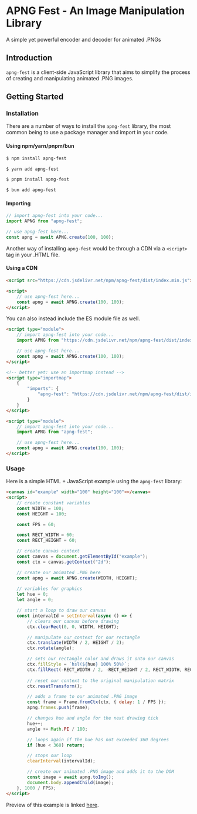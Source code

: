 # APNG Fest - An Image Manipulation Library

A simple yet powerful encoder and decoder for animated .PNGs

## Introduction

`apng-fest` is a client-side JavaScript library that aims to simplify the process of creating and manipulating animated .PNG images.

## Getting Started

### Installation

There are a number of ways to install the `apng-fest` library, the most common being to use a package manager and import in your code.

#### Using npm/yarn/pnpm/bun

``` sh
$ npm install apng-fest
```

``` sh
$ yarn add apng-fest
```

``` sh
$ pnpm install apng-fest
```

``` sh
$ bun add apng-fest
```

#### Importing

``` js
// import apng-fest into your code...
import APNG from "apng-fest";

// use apng-fest here...
const apng = await APNG.create(100, 100);
```

Another way of installing `apng-fest` would be through a CDN via a `<script>` tag in your .HTML file.

#### Using a CDN

``` html
<script src="https://cdn.jsdelivr.net/npm/apng-fest/dist/index.min.js"></script>

<script>
    // use apng-fest here...
    const apng = await APNG.create(100, 100);
</script>
```

You can also instead include the ES module file as well.

``` html
<script type="module">
    // import apng-fest into your code...
    import APNG from "https://cdn.jsdelivr.net/npm/apng-fest/dist/index.es.min.js";

    // use apng-fest here...
    const apng = await APNG.create(100, 100);
</script>

<!-- better yet: use an importmap instead -->
<script type="importmap">
    {
        "imports": {
            "apng-fest": "https://cdn.jsdelivr.net/npm/apng-fest/dist/index.es.min.js"
        }
    }
</script>

<script type="module">
    // import apng-fest into your code...
    import APNG from "apng-fest";

    // use apng-fest here...
    const apng = await APNG.create(100, 100);
</script>
```

### Usage

Here is a simple HTML + JavaScript example using the `apng-fest` library:

``` html
<canvas id="example" width="100" height="100"></canvas>
<script>
    // create constant variables
    const WIDTH = 100;
    const HEIGHT = 100;

    const FPS = 60;

    const RECT_WIDTH = 60;
    const RECT_HEIGHT = 60;

    // create canvas context
    const canvas = document.getElementById("example");
    const ctx = canvas.getContext("2d");

    // create our animated .PNG here
    const apng = await APNG.create(WIDTH, HEIGHT);
    
    // variables for graphics
    let hue = 0;
    let angle = 0;

    // start a loop to draw our canvas
    const intervalId = setInterval(async () => {
        // clears our canvas before drawing
        ctx.clearRect(0, 0, WIDTH, HEIGHT);

        // manipulate our context for our rectangle
        ctx.translate(WIDTH / 2, HEIGHT / 2);
        ctx.rotate(angle);

        // sets our rectangle color and draws it onto our canvas
        ctx.fillStyle = `hsl(${hue} 100% 50%)`;
        ctx.fillRect(-RECT_WIDTH / 2, -RECT_HEIGHT / 2, RECT_WIDTH, RECT_HEIGHT);
        
        // reset our context to the original manipulation matrix
        ctx.resetTransform();

        // adds a frame to our animated .PNG image
        const frame = Frame.fromCtx(ctx, { delay: 1 / FPS });
        apng.frames.push(frame);

        // changes hue and angle for the next drawing tick
        hue++;
        angle += Math.PI / 180;

        // loops again if the hue has not exceeded 360 degrees
        if (hue < 360) return;

        // stops our loop
        clearInterval(intervalId);

        // create our animated .PNG image and adds it to the DOM
        const image = await apng.toImg();
        document.body.appendChild(image);
    }, 1000 / FPS);
</script>
```

Preview of this example is linked [here](https://osoclos.github.io/apng-demo).
